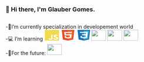 ### 👋 Hi there, I'm Glauber Gomes.
##
<div>
-🚀I’m currently specialization in developement world<br>
-💻 I’m  learning <img "alt="Js" height="30" width="40"src="https://raw.githubusercontent.com/devicons/devicon/master/icons/javascript/javascript-plain.svg"> <img  alt="HTML" height="30" width="40" src="https://raw.githubusercontent.com/devicons/devicon/master/icons/html5/html5-original.svg"> <img alt="CSS" height="30" width="40" src="https://raw.githubusercontent.com/devicons/devicon/master/icons/css3/css3-original.svg"><img height="30" width="40" src="https://cdn.jsdelivr.net/gh/devicons/devicon/icons/react/react-original.svg" /> <img height="30" width="40" src="https://cdn.jsdelivr.net/gh/devicons/devicon/icons/python/python-original.svg" /> <img height="30" width="40"src="https://cdn.jsdelivr.net/gh/devicons/devicon/icons/nodejs/nodejs-original.svg" /><br>
-🌱For the future: <img height="30" width="40" src="https://cdn.jsdelivr.net/gh/devicons/devicon/icons/nextjs/nextjs-original.svg" />
</div>
